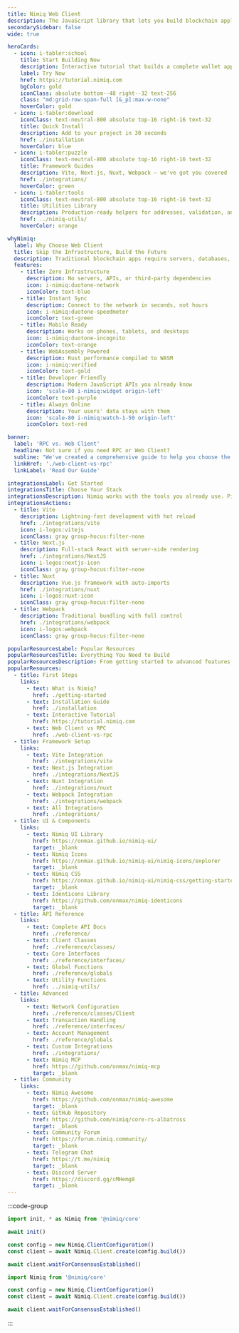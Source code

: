 ```yaml
---
title: Nimiq Web Client
description: The JavaScript library that lets you build blockchain applications directly in the browser — zero servers, zero complexity.
secondarySidebar: false
wide: true

heroCards:
  - icon: i-tabler:school
    title: Start Building Now
    description: Interactive tutorial that builds a complete wallet app in your browser. No setup, no downloads, just code.
    label: Try Now
    href: https://tutorial.nimiq.com
    bgColor: gold
    iconClass: absolute bottom--48 right--32 text-256
    class: "md:grid-row-span-full [&_p]:max-w-none"
    hoverColor: gold
  - icon: i-tabler:download
    iconClass: text-neutral-800 absolute top-16 right-16 text-32
    title: Quick Install
    description: Add to your project in 30 seconds
    href: ./installation
    hoverColor: blue
  - icon: i-tabler:puzzle
    iconClass: text-neutral-800 absolute top-16 right-16 text-32
    title: Framework Guides
    description: Vite, Next.js, Nuxt, Webpack — we've got you covered
    href: ./integrations/
    hoverColor: green
  - icon: i-tabler:tools
    iconClass: text-neutral-800 absolute top-16 right-16 text-32
    title: Utilities Library
    description: Production-ready helpers for addresses, validation, and more
    href: ../nimiq-utils/
    hoverColor: orange

whyNimiq:
  label: Why Choose Web Client
  title: Skip the Infrastructure, Build the Future
  description: Traditional blockchain apps require servers, databases, and complex setups. Nimiq Web Client connects directly to the blockchain from any browser.
  features:
    - title: Zero Infrastructure
      description: No servers, APIs, or third-party dependencies
      icon: i-nimiq:duotone-network
      iconColor: text-blue
    - title: Instant Sync
      description: Connect to the network in seconds, not hours
      icon: i-nimiq:duotone-speedmeter
      iconColor: text-green
    - title: Mobile Ready
      description: Works on phones, tablets, and desktops
      icon: i-nimiq:duotone-incognito
      iconColor: text-orange
    - title: WebAssembly Powered
      description: Rust performance compiled to WASM
      icon: i-nimiq:verified
      iconColor: text-gold
    - title: Developer Friendly
      description: Modern JavaScript APIs you already know
      icon: 'scale-80 i-nimiq:widget origin-left'
      iconColor: text-purple
    - title: Always Online
      description: Your users' data stays with them
      icon: 'scale-80 i-nimiq:watch-1-50 origin-left'
      iconColor: text-red

banner:
  label: 'RPC vs. Web Client'
  headline: Not sure if you need RPC or Web Client?
  subline: "We've created a comprehensive guide to help you choose the right approach for your project."
  linkHref: './web-client-vs-rpc'
  linkLabel: 'Read Our Guide'

integrationsLabel: Get Started
integrationsTitle: Choose Your Stack
integrationsDescription: Nimiq works with the tools you already use. Pick your framework and start building in minutes.
integrationsActions:
  - title: Vite
    description: Lightning-fast development with hot reload
    href: ./integrations/vite
    icon: i-logos:vitejs
    iconClass: gray group-hocus:filter-none
  - title: Next.js
    description: Full-stack React with server-side rendering
    href: ./integrations/NextJS
    icon: i-logos:nextjs-icon
    iconClass: gray group-hocus:filter-none
  - title: Nuxt
    description: Vue.js framework with auto-imports
    href: ./integrations/nuxt
    icon: i-logos:nuxt-icon
    iconClass: gray group-hocus:filter-none
  - title: Webpack
    description: Traditional bundling with full control
    href: ./integrations/webpack
    icon: i-logos:webpack
    iconClass: gray group-hocus:filter-none

popularResourcesLabel: Popular Resources
popularResourcesTitle: Everything You Need to Build
popularResourcesDescription: From getting started to advanced features, find the resources that match your experience level.
popularResources:
  - title: First Steps
    links:
      - text: What is Nimiq?
        href: ./getting-started
      - text: Installation Guide
        href: ./installation
      - text: Interactive Tutorial
        href: https://tutorial.nimiq.com
      - text: Web Client vs RPC
        href: ./web-client-vs-rpc
  - title: Framework Setup
    links:
      - text: Vite Integration
        href: ./integrations/vite
      - text: Next.js Integration
        href: ./integrations/NextJS
      - text: Nuxt Integration
        href: ./integrations/nuxt
      - text: Webpack Integration
        href: ./integrations/webpack
      - text: All Integrations
        href: ./integrations/
  - title: UI & Components
    links:
      - text: Nimiq UI Library
        href: https://onmax.github.io/nimiq-ui/
        target: _blank
      - text: Nimiq Icons
        href: https://onmax.github.io/nimiq-ui/nimiq-icons/explorer
        target: _blank
      - text: Nimiq CSS
        href: https://onmax.github.io/nimiq-ui/nimiq-css/getting-started
        target: _blank
      - text: Identicons Library
        href: https://github.com/onmax/nimiq-identicons
        target: _blank
  - title: API Reference
    links:
      - text: Complete API Docs
        href: ./reference/
      - text: Client Classes
        href: ./reference/classes/
      - text: Core Interfaces
        href: ./reference/interfaces/
      - text: Global Functions
        href: ./reference/globals
      - text: Utility Functions
        href: ../nimiq-utils/
  - title: Advanced
    links:
      - text: Network Configuration
        href: ./reference/classes/Client
      - text: Transaction Handling
        href: ./reference/interfaces/
      - text: Account Management
        href: ./reference/globals
      - text: Custom Integrations
        href: ./integrations/
      - text: Nimiq MCP
        href: https://github.com/onmax/nimiq-mcp
        target: _blank
  - title: Community
    links:
      - text: Nimiq Awesome
        href: https://github.com/onmax/nimiq-awesome
        target: _blank
      - text: GitHub Repository
        href: https://github.com/nimiq/core-rs-albatross
        target: _blank
      - text: Community Forum
        href: https://forum.nimiq.community/
        target: _blank
      - text: Telegram Chat
        href: https://t.me/nimiq
        target: _blank
      - text: Discord Server
        href: https://discord.gg/cMHemg8
        target: _blank
---
```


<script setup lang="ts">
import Hero from '../.vitepress/theme/components/Hero.vue'
import WebClientExplainer from '../.vitepress/theme/components/WebClientExplainer.vue'
import NimiqFeatures from '../.vitepress/theme/components/NimiqFeatures.vue'
import QuickStart from '../.vitepress/theme/components/QuickStart.vue'
import Banner from '../.vitepress/theme/components/Banner.vue'
import PopularResources from '../.vitepress/theme/components/PopularResources.vue'
</script>

<Hero :title="$frontmatter.title" :description="$frontmatter.description" :cards="$frontmatter.heroCards" align="left" />

<NqHeadline f-mt-5xl f-mb-sm title="Start with 4 lines of code" label="JavaScript" align="left" description="Get up and running in under a minute" />

<div class="nq-raw" >

:::code-group

```js [web]
import init, * as Nimiq from '@nimiq/core'

await init()

const config = new Nimiq.ClientConfiguration()
const client = await Nimiq.Client.create(config.build())

await client.waitForConsensusEstablished()
```

```js [node]
import Nimiq from '@nimiq/core'

const config = new Nimiq.ClientConfiguration()
const client = await Nimiq.Client.create(config.build())

await client.waitForConsensusEstablished()
```

:::

</div>

<WebClientExplainer />

<Banner f-my-xl v-bind="$frontmatter.banner" />

<NimiqFeatures align="left" f-pb-3xl f-pt-2xl v-bind="$frontmatter.whyNimiq" :show-borders="false" />

<QuickStart align="left" :title="$frontmatter.integrationsTitle" :description="$frontmatter.integrationsDescription" :label="$frontmatter.integrationsLabel" :actions="$frontmatter.integrationsActions" />

<PopularResources f-py-4xl align="left" :label="$frontmatter.popularResourcesLabel" :title="$frontmatter.popularResourcesTitle" :description="$frontmatter.popularResourcesDescription" :resources="$frontmatter.popularResources" />
